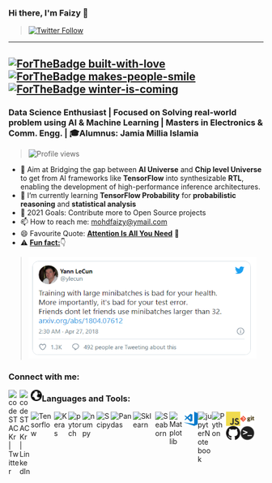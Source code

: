### Hi there, I'm Faizy 👋


> [![Twitter Follow](https://img.shields.io/twitter/follow/F4izy?color=1DA1F2&logo=twitter&style=for-the-badge)](https://twitter.com/intent/follow?original_referer=https%3A%2F%2Fgithub.com%2FcodeSTACKr&screen_name=F4izy)

---
[![ForTheBadge built-with-love](http://ForTheBadge.com/images/badges/built-with-love.svg)](https://ai.stackexchange.com/users/36737/cypher)
[![ForTheBadge makes-people-smile](http://ForTheBadge.com/images/badges/makes-people-smile.svg)](https://www.linkedin.com/in/faizy-mohd-836573122/)
[![ForTheBadge winter-is-coming](http://ForTheBadge.com/images/badges/winter-is-coming.svg)](https://en.wikipedia.org/wiki/AI_winter)
---

### Data Science Enthusiast | Focused on Solving real-world problem using AI & Machine Learning | Masters in Electronics & Comm. Engg. | 🎓Alumnus: Jamia Millia Islamia

>![Profile views](https://gpvc.arturio.dev/mohd-faizy)

- 🎯  Aim at Bridging the gap between __AI Universe__ and __Chip level Universe__ to get from AI frameworks like __TensorFlow__ into synthesizable __RTL__, enabling the development of high-performance inference architectures. 
- 🌱 I’m currently learning __TensorFlow Probability__ for __probabilistic reasoning__ and __statistical analysis__
- 🥅 2021 Goals: Contribute more to Open Source projects
- 📫 How to reach me: mohdfaizy@ymail.com
- 😄 Favourite Quote: [__Attention Is All You Need__](https://arxiv.org/abs/1706.03762) 📃
- ⚠️ [__Fun fact:__](https://twitter.com/ylecun/status/989610208497360896)👇
> <img src='https://github.com/mohd-faizy/mohd-faizy/blob/main/mohd-faizy/ylecun.png' height='200'  width='450' >


### Connect with me:

[<img align="left" alt="codeSTACKr | Twitter" width="22px" src="https://cdn.jsdelivr.net/npm/simple-icons@v3/icons/twitter.svg" />][twitter]
[<img align="left" alt="codeSTACKr | LinkedIn" width="22px" src="https://cdn.jsdelivr.net/npm/simple-icons@v3/icons/linkedin.svg" />][linkedin]
[<img align="left" alt="codeSTACKr.com" width="22px" src="https://raw.githubusercontent.com/iconic/open-iconic/master/svg/globe.svg" />][StackExchange AI]

[twitter]: https://twitter.com/F4izy
[linkedin]: https://www.linkedin.com/in/faizy-mohd-836573122/
[StackExchange AI]: https://ai.stackexchange.com/users/36737/cypher





### Languages and Tools:
<img align="left" alt="Tensorflow" width="46px" src="https://www.tensorflow.org/resources/images/tf-logo-card-16x9.png">
<img align="left" alt="Keras" width="28px" src="https://upload.wikimedia.org/wikipedia/commons/thumb/a/ae/Keras_logo.svg/1200px-Keras_logo.svg.png">
<img align="left" alt="pytorch" width="28px" src="https://encrypted-tbn0.gstatic.com/images?q=tbn:ANd9GcSYgDni61fImLmbS7es-r4Vsbc782DmR-HvmQ&usqp=CAU">
<img align="left" alt="numpy" width="28px" src="https://numpy.org/images/logos/numpy.svg">
<img align="left" alt="Scipy" width="28px" src="https://www.scipy.org/_static/images/scipy_med.png">
<img align="left" alt="Pandas" width="44px" src="https://cdn.shortpixel.ai/spai/q_lossy+ret_img/https://numfocus.org/wp-content/uploads/2016/07/pandas-logo-300.png">
<img align="left" alt="Sklearn" width="44px" src="https://upload.wikimedia.org/wikipedia/commons/thumb/0/05/Scikit_learn_logo_small.svg/1200px-Scikit_learn_logo_small.svg.png">
<img align="left" alt="Seaborn" width="28px" src="https://i1.wp.com/cmdlinetips.com/wp-content/uploads/2020/09/Seaborn_logo.png?resize=234%2C246&ssl=1">
<img align="left" alt="Matplotlib" width="28px" src="https://www.scipy.org/_static/images/matplotlib_med.png">
<img align="left" alt="Visual Studio Code" width="28px" src="https://raw.githubusercontent.com/github/explore/80688e429a7d4ef2fca1e82350fe8e3517d3494d/topics/visual-studio-code/visual-studio-code.png">
<img align="left" alt="jupyterNotebook" width="28px" src="https://miro.medium.com/max/1036/1*FogMIj4gYwp3fTHLZuwavQ.png">
<img align="left" alt="Python" width="28px" src="https://upload.wikimedia.org/wikipedia/commons/thumb/c/c3/Python-logo-notext.svg/768px-Python-logo-notext.svg.png">
<img align="left" alt="JavaScript" width="28px" src="https://raw.githubusercontent.com/github/explore/80688e429a7d4ef2fca1e82350fe8e3517d3494d/topics/javascript/javascript.png">
<img align="left" alt="Git" width="28px" src="https://raw.githubusercontent.com/github/explore/80688e429a7d4ef2fca1e82350fe8e3517d3494d/topics/git/git.png">
<img align="left" alt="GitHub" width="28px" src="https://raw.githubusercontent.com/github/explore/78df643247d429f6cc873026c0622819ad797942/topics/github/github.png">
<img align="left" alt="Terminal" width="28px" src="https://raw.githubusercontent.com/github/explore/80688e429a7d4ef2fca1e82350fe8e3517d3494d/topics/terminal/terminal.png">


